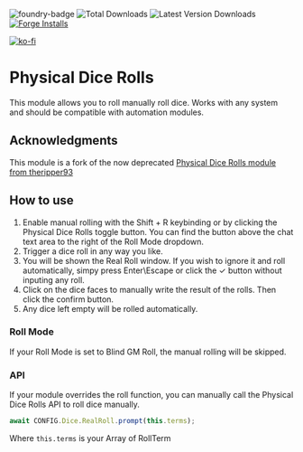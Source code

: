 ![foundry-badge](https://img.shields.io/badge/foundry-v13-informational)
![Total Downloads](https://img.shields.io/github/downloads/rowiz49/physical-dice-rolls/total?style=for-the-badge)
![Latest Version Downloads](https://img.shields.io/github/downloads/rowiz49/physical-dice-rolls/latest/total?style=for-the-badge)
[![Forge Installs](https://img.shields.io/badge/dynamic/json?label=Forge%20Installs&query=package.installs&suffix=%25&url=https%3A%2F%2Fforge-vtt.com%2Fapi%2Fbazaar%2Fpackage%2Fphysical-dice-rolls&colorB=4aa94a)](https://forge-vtt.com/bazaar#package=physical-dice-rolls)

[![ko-fi](https://ko-fi.com/img/githubbutton_sm.svg)](https://ko-fi.com/S6S1TRVHB)
# Physical Dice Rolls

This module allows you to roll manually roll dice. Works with any system and should be compatible with automation modules.

## Acknowledgments

This module is a fork of the now deprecated [Physical Dice Rolls module from theripper93](https://github.com/theripper93/physical-dice-rolls)

## How to use

1. Enable manual rolling with the Shift + R keybinding or by clicking the Physical Dice Rolls toggle button. You can find the button above the chat text area to the right of the Roll Mode dropdown.
2. Trigger a dice roll in any way you like.
3. You will be shown the Real Roll window. If you wish to ignore it and roll automatically, simpy press Enter\Escape or click the ✓ button without inputing any roll.
4. Click on the dice faces to manually write the result of the rolls. Then click the confirm button.
5. Any dice left empty will be rolled automatically.

### Roll Mode

If your Roll Mode is set to Blind GM Roll, the manual rolling will be skipped.

### API

If your module overrides the roll function, you can manually call the Physical Dice Rolls API to roll dice manually.

```js
await CONFIG.Dice.RealRoll.prompt(this.terms);
```

Where `this.terms` is your Array of RollTerm
